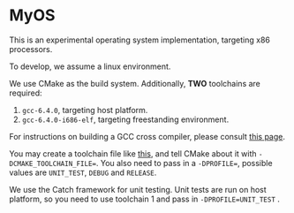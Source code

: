 # MyOS

This is an experimental operating system implementation, targeting x86 processors.

To develop, we assume a linux environment.

We use CMake as the build system. Additionally, **TWO** toolchains are required:

1. `gcc-6.4.0`, targeting host platform.
2. `gcc-6.4.0-i686-elf`, targeting freestanding environment.

For instructions on building a GCC cross compiler, please consult [this page](https://wiki.osdev.org/GCC_Cross-Compiler).

You may create a toolchain file like [this](https://github.com/zelinf/MyOS/wiki/Sample-CMake-toolchain-file), and tell CMake about it with `-DCMAKE_TOOLCHAIN_FILE=`.
You also need to pass in a `-DPROFILE=`, possible values are `UNIT_TEST`, `DEBUG` and `RELEASE`.

We use the Catch framework for unit testing. Unit tests are run on host platform, so you need to use
toolchain 1 and pass in `-DPROFILE=UNIT_TEST` .
